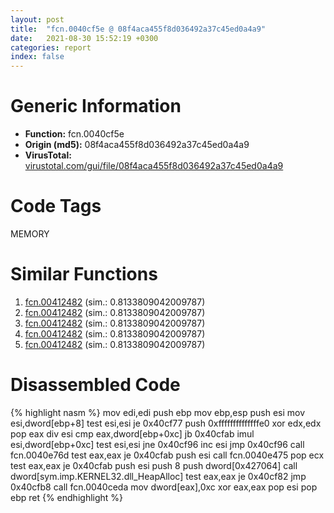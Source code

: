 ```yaml
---
layout: post
title:  "fcn.0040cf5e @ 08f4aca455f8d036492a37c45ed0a4a9"
date:   2021-08-30 15:52:19 +0300
categories: report
index: false
---
```


# Generic Information
- **Function:** fcn.0040cf5e
- **Origin (md5):** 08f4aca455f8d036492a37c45ed0a4a9
- **VirusTotal:** [virustotal.com/gui/file/08f4aca455f8d036492a37c45ed0a4a9][virustotal_ref]

# Code Tags
<span class="tag" id="MEMORY">MEMORY</span>


# Similar Functions

1. [fcn.00412482][similar_1_ref] (sim.: 0.8133809042009787)
2. [fcn.00412482][similar_2_ref] (sim.: 0.8133809042009787)
3. [fcn.00412482][similar_3_ref] (sim.: 0.8133809042009787)
4. [fcn.00412482][similar_4_ref] (sim.: 0.8133809042009787)
5. [fcn.00412482][similar_5_ref] (sim.: 0.8133809042009787)


# Disassembled Code

{% highlight nasm %}
mov edi,edi
push ebp
mov ebp,esp
push esi
mov esi,dword[ebp+8]
test esi,esi
je 0x40cf77
push 0xffffffffffffffe0
xor edx,edx
pop eax
div esi
cmp eax,dword[ebp+0xc]
jb 0x40cfab
imul esi,dword[ebp+0xc]
test esi,esi
jne 0x40cf96
inc esi
jmp 0x40cf96
call fcn.0040e76d
test eax,eax
je 0x40cfab
push esi
call fcn.0040e475
pop ecx
test eax,eax
je 0x40cfab
push esi
push 8
push dword[0x427064]
call dword[sym.imp.KERNEL32.dll_HeapAlloc]
test eax,eax
je 0x40cf82
jmp 0x40cfb8
call fcn.0040ceda
mov dword[eax],0xc
xor eax,eax
pop esi
pop ebp
ret 
{% endhighlight %}


[similar_1_ref]: /report/fcn.00412482@52ea19825b31b24fc52fb42b8c38ea37
[similar_2_ref]: /report/fcn.00412482@1ff43aa97f19dc8543aeaa1cd53e3885
[similar_3_ref]: /report/fcn.00412482@8cf34c97b8222fae425942250641fcfd
[similar_4_ref]: /report/fcn.00412482@14618ef6ca36984f994ab39b0c0ac7d8
[similar_5_ref]: /report/fcn.00412482@392603f57220d3cbcf6b89fd2a3b66d1
[virustotal_ref]: https://www.virustotal.com/gui/file/08f4aca455f8d036492a37c45ed0a4a9
